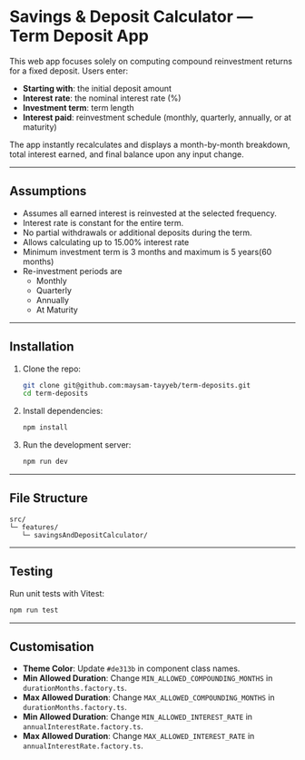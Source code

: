 # Savings & Deposit Calculator — Term Deposit App 

This web app focuses solely on computing compound reinvestment returns for a fixed deposit. Users enter:

* **Starting with**: the initial deposit amount
* **Interest rate**: the nominal interest rate (%)
* **Investment term**: term length
* **Interest paid**: reinvestment schedule (monthly, quarterly, annually, or at maturity)

The app instantly recalculates and displays a month-by-month breakdown, total interest earned, and final balance upon any input change.

---

## Assumptions

* Assumes all earned interest is reinvested at the selected frequency.
* Interest rate is constant for the entire term.
* No partial withdrawals or additional deposits during the term.
* Allows calculating up to 15.00% interest rate
* Minimum investment term is 3 months and maximum is 5 years(60 months)
* Re-investment periods are 
  * Monthly
  * Quarterly
  * Annually
  * At Maturity

---

## Installation

1. Clone the repo:

   ```bash
   git clone git@github.com:maysam-tayyeb/term-deposits.git
   cd term-deposits
   ```

2. Install dependencies:

   ```bash
   npm install
   ```

3. Run the development server:

   ```bash
   npm run dev
   ```

---

## File Structure

```
src/
└─ features/
   └─ savingsAndDepositCalculator/
```

---

## Testing

Run unit tests with Vitest:

```bash
npm run test
```

---

## Customisation

* **Theme Color**: Update `#de313b` in component class names.
* **Min Allowed Duration**: Change `MIN_ALLOWED_COMPOUNDING_MONTHS` in `durationMonths.factory.ts`.
* **Max Allowed Duration**: Change `MAX_ALLOWED_COMPOUNDING_MONTHS` in `durationMonths.factory.ts`.
* **Min Allowed Duration**: Change `MIN_ALLOWED_INTEREST_RATE` in `annualInterestRate.factory.ts`.
* **Max Allowed Duration**: Change `MAX_ALLOWED_INTEREST_RATE` in `annualInterestRate.factory.ts`.
